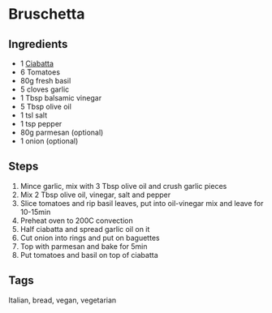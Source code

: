 # Bruschetta

## Ingredients

* 1 [Ciabatta](Ciabatta.html)
* 6 Tomatoes
* 80g fresh basil
* 5 cloves garlic
* 1 Tbsp balsamic vinegar
* 5 Tbsp olive oil
* 1 tsl salt
* 1 tsp pepper
* 80g parmesan (optional)
* 1 onion (optional)

## Steps

1. Mince garlic, mix with 3 Tbsp olive oil and crush garlic pieces
2. Mix 2 Tbsp olive oil, vinegar, salt and pepper
3. Slice tomatoes and rip basil leaves, put into oil-vinegar mix and leave for 10-15min
4. Preheat oven to 200C convection
5. Half ciabatta and spread garlic oil on it 
6. Cut onion into rings and put on baguettes
7. Top with parmesan and bake for 5min
8. Put tomatoes and basil on top of ciabatta

## Tags
Italian, bread, vegan, vegetarian
